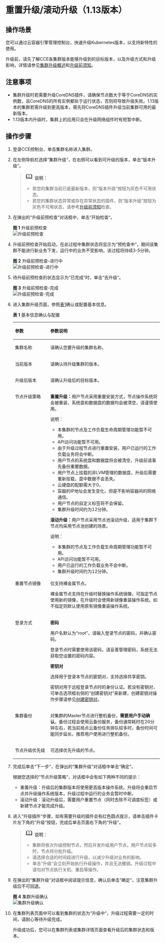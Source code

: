 # 重置升级/滚动升级（1.13版本）<a name="cce_10_0120"></a>

## 操作场景<a name="section10924122311617"></a>

您可以通过云容器引擎管理控制台，快速升级Kubernetes版本，以支持新特性的使用。

升级前，请先了解CCE各集群版本能够升级到的目标版本，以及升级方式和升级影响，详情请参见[集群升级概述](集群升级概述.md)和[升级前须知](升级前须知.md)。

## 注意事项<a name="section241218201016"></a>

-   集群升级时若需要升级CoreDNS插件，请确保节点数大于等于CoreDNS的实例数，且CoreDNS的所有实例都处于运行状态，否则将导致升级失败。1.13版本的集群若需升级到更高版本，需先将CoreDNS插件升级当前集群可用的最新版本。
-   1.13版本内升级时，集群上的应用只会在升级网络组件时有短暂中断。

## 操作步骤<a name="section9456205813519"></a>

1.  登录CCE控制台，单击集群名称进入集群。
2.  在左侧导航栏选择“集群升级“，在右侧可以看到可升级的版本，单击“版本升级“。

    >![](public_sys-resources/icon-note.gif) **说明：** 
    >-   若您的集群当前已是最新版本，则“版本升级“按钮为灰色不可用状态。
    >-   若您的集群状态异常或存在异常状态的插件，则“版本升级“按钮为灰色不可用状态，请参考[升级前须知](升级前须知.md)检查。

3.  在弹出的“升级前预检查“对话框中，单击“开始检查“。

    **图 1**  升级前预检查<a name="fig74511535153719"></a>  
    ![](figures/升级前预检查.png "升级前预检查")

4.  升级前预检查开始启动，在此过程中集群状态将显示为“预检查中“，期间该集群不能进行新业务下发，运行中的业务不受影响，该过程将持续3-5分钟。

    **图 2**  升级前预检查-进行中<a name="fig14749145115373"></a>  
    ![](figures/升级前预检查-进行中.png "升级前预检查-进行中")

5.  待升级前预检查的状态显示为“已完成“时，单击“去升级“。

    **图 3**  升级前预检查-完成<a name="fig11859512123816"></a>  
    ![](figures/升级前预检查-完成.png "升级前预检查-完成")

6.  进入集群升级页面，参照[表1](#table924319911495)确认或配置基本信息。

    **表 1**  基本信息确认与配置

    <a name="table924319911495"></a>
    <table><thead align="left"><tr id="row42442974913"><th class="cellrowborder" valign="top" width="24%" id="mcps1.2.3.1.1"><p id="p17244793496"><a name="p17244793496"></a><a name="p17244793496"></a>参数</p>
    </th>
    <th class="cellrowborder" valign="top" width="76%" id="mcps1.2.3.1.2"><p id="p42441596495"><a name="p42441596495"></a><a name="p42441596495"></a>参数说明</p>
    </th>
    </tr>
    </thead>
    <tbody><tr id="row1137014404511"><td class="cellrowborder" valign="top" width="24%" headers="mcps1.2.3.1.1 "><p id="p11370134095120"><a name="p11370134095120"></a><a name="p11370134095120"></a>集群名称</p>
    </td>
    <td class="cellrowborder" valign="top" width="76%" headers="mcps1.2.3.1.2 "><p id="p937064085113"><a name="p937064085113"></a><a name="p937064085113"></a>请确认您要升级的集群名称。</p>
    </td>
    </tr>
    <tr id="row83701240105118"><td class="cellrowborder" valign="top" width="24%" headers="mcps1.2.3.1.1 "><p id="p3370040165116"><a name="p3370040165116"></a><a name="p3370040165116"></a>当前版本</p>
    </td>
    <td class="cellrowborder" valign="top" width="76%" headers="mcps1.2.3.1.2 "><p id="p93701640145120"><a name="p93701640145120"></a><a name="p93701640145120"></a>请确认待升级集群的版本。</p>
    </td>
    </tr>
    <tr id="row4370840165119"><td class="cellrowborder" valign="top" width="24%" headers="mcps1.2.3.1.1 "><p id="p937054045117"><a name="p937054045117"></a><a name="p937054045117"></a>升级后版本</p>
    </td>
    <td class="cellrowborder" valign="top" width="76%" headers="mcps1.2.3.1.2 "><p id="p1268812588913"><a name="p1268812588913"></a><a name="p1268812588913"></a>请确认升级后的目标版本。</p>
    </td>
    </tr>
    <tr id="row524420346511"><td class="cellrowborder" valign="top" width="24%" headers="mcps1.2.3.1.1 "><p id="p112449344512"><a name="p112449344512"></a><a name="p112449344512"></a>节点升级策略</p>
    </td>
    <td class="cellrowborder" valign="top" width="76%" headers="mcps1.2.3.1.2 "><p id="p17476164421118"><a name="p17476164421118"></a><a name="p17476164421118"></a><strong id="b1243162591216"><a name="b1243162591216"></a><a name="b1243162591216"></a>重置升级：</strong>用户节点采用重置安装方式，节点操作系统将会被重装，系统盘和数据盘的数据均会被清空，请谨慎使用。</p>
    <div class="note" id="note121926482167"><a name="note121926482167"></a><a name="note121926482167"></a><span class="notetitle"> 说明： </span><div class="notebody"><a name="ul149475619164"></a><a name="ul149475619164"></a><ul id="ul149475619164"><li>本集群的节点及工作负载生命周期管理功能暂不可用。</li><li>API访问功能暂不可用。</li><li>由于升级过程节点进行重置安装，用户已运行的工作负载业务将会中断。</li><li>用户节点的系统盘和数据盘将会被清空，升级前请事先备份重要数据。</li><li>用户节点上挂载的非LVM管理的数据盘，升级后需要重新挂载，盘中数据不会丢失。</li><li>云硬盘的配额需大于0。</li><li>容器的IP地址会发生变化，但是不影响容器间的网络通信。</li><li>用户节点的自定义标签将不会保留。</li><li>集群升级时间约为12分钟。</li></ul>
    </div></div>
    <p id="p238563821112"><a name="p238563821112"></a><a name="p238563821112"></a><strong id="b19987172861214"><a name="b19987172861214"></a><a name="b19987172861214"></a>滚动升级：</strong>用户节点采用节点池滚动升级，适用于集群下节点均采用节点池创建的场景。</p>
    <div class="note" id="note21953471716"><a name="note21953471716"></a><a name="note21953471716"></a><span class="notetitle"> 说明： </span><div class="notebody"><a name="ul1819517471712"></a><a name="ul1819517471712"></a><ul id="ul1819517471712"><li>本集群的节点及工作负载生命周期管理功能暂不可用。</li><li>API访问功能暂不可用。</li><li>用户已运行的工作负载业务不会中断。</li><li>集群升级时间约为12分钟。</li></ul>
    </div></div>
    </td>
    </tr>
    <tr id="row11113813113511"><td class="cellrowborder" valign="top" width="24%" headers="mcps1.2.3.1.1 "><p id="p1911413131354"><a name="p1911413131354"></a><a name="p1911413131354"></a>重置节点镜像</p>
    </td>
    <td class="cellrowborder" valign="top" width="76%" headers="mcps1.2.3.1.2 "><p id="p4114111393511"><a name="p4114111393511"></a><a name="p4114111393511"></a>仅支持裸金属节点。</p>
    <p id="p525314044619"><a name="p525314044619"></a><a name="p525314044619"></a>裸金属节点支持在升级时替换操作系统镜像，可指定节点使用新的镜像，在升级时会使用新镜像重装操作系统。如不指定则默认使用原有镜像重装操作系统。</p>
    </td>
    </tr>
    <tr id="row1624493410514"><td class="cellrowborder" valign="top" width="24%" headers="mcps1.2.3.1.1 "><p id="p824503418518"><a name="p824503418518"></a><a name="p824503418518"></a>登录方式</p>
    </td>
    <td class="cellrowborder" valign="top" width="76%" headers="mcps1.2.3.1.2 "><p id="p14938184183619"><a name="p14938184183619"></a><a name="p14938184183619"></a><strong id="b1367594424619"><a name="b1367594424619"></a><a name="b1367594424619"></a>密码</strong></p>
    <p id="p1584594053611"><a name="p1584594053611"></a><a name="p1584594053611"></a>用户名默认为“root”，请输入登录节点的密码，并确认密码。</p>
    <p id="p767554418462"><a name="p767554418462"></a><a name="p767554418462"></a>登录节点时需要使用该密码，请妥善管理密码，系统无法获取您设置的密码内容。</p>
    <p id="p532595473610"><a name="p532595473610"></a><a name="p532595473610"></a><strong id="b68153983718"><a name="b68153983718"></a><a name="b68153983718"></a>密钥对</strong></p>
    <p id="p587565283619"><a name="p587565283619"></a><a name="p587565283619"></a>选择用于登录本节点的密钥对，支持选择共享密钥。</p>
    <p id="p667584474613"><a name="p667584474613"></a><a name="p667584474613"></a>密钥对用于远程登录节点时的身份认证。若没有密钥对，可单击选项框右侧的“创建密钥对”来新建，创建密钥对操作步骤请参见<a href="https://support.huaweicloud.com/usermanual-ecs/zh-cn_topic_0014250631.html" target="_blank" rel="noopener noreferrer">创建密钥对</a>。</p>
    </td>
    </tr>
    <tr id="row12041031519"><td class="cellrowborder" valign="top" width="24%" headers="mcps1.2.3.1.1 "><p id="p169491821105612"><a name="p169491821105612"></a><a name="p169491821105612"></a>集群备份</p>
    </td>
    <td class="cellrowborder" valign="top" width="76%" headers="mcps1.2.3.1.2 "><p id="p1434175892510"><a name="p1434175892510"></a><a name="p1434175892510"></a>对集群的Master节点进行整机备份，<strong id="b19276203017490"><a name="b19276203017490"></a><a name="b19276203017490"></a>需要用户手动确认</strong>，备份过程会使用云备份服务，备份通常耗时在20分钟左右，若当前局点云备份任务排队较多时，备份时间可能同步延长，推荐用户使用进行整机备份。</p>
    </td>
    </tr>
    <tr id="row224517348516"><td class="cellrowborder" valign="top" width="24%" headers="mcps1.2.3.1.1 "><p id="p162453345514"><a name="p162453345514"></a><a name="p162453345514"></a>节点升级优先级</p>
    </td>
    <td class="cellrowborder" valign="top" width="76%" headers="mcps1.2.3.1.2 "><p id="p192451534175116"><a name="p192451534175116"></a><a name="p192451534175116"></a>可选择优先升级的节点。</p>
    </td>
    </tr>
    </tbody>
    </table>

7.  完成后单击“下一步“，在弹出的“集群升级“对话框中单击“确定“。

    根据您选择的“节点升级策略“，对话框中会有如下两种不同的提示： 

    -   重置升级：升级后的集群版本将使用更高版本操作系统，升级将会重启节点并升级操作系统版本，升级过程中运行的业务会暂时中断。
    -   滚动升级：滚动升级后，需要用户重置节点（同时去除不可调度标签）或新建节点才能完成升级。

8.  进入“升级插件“步骤，如有需要升级的插件会有红色圆点提示，请单击插件卡片左下角的“升级“按钮，完成后单击页面右下角的“升级“。

    >![](public_sys-resources/icon-note.gif) **说明：** 
    >-   集群将依次升级控制节点，然后并发升级用户节点。用户节点较多时，节点将分批升级。
    >-   请选择合适的时间段进行升级，以减少升级对业务的影响。
    >-   单击“升级“会立刻开始执行升级操作，并且无法撤销。升级过程中请勿对节点执行关机、重启等操作。

9.  在弹出的“集群升级“对话框中阅读提示信息，确认后单击“确定“，注意集群升级后不可回退。

    **图 4**  集群升级确认<a name="fig14877829193812"></a>  
    ![](figures/集群升级确认.png "集群升级确认")

10. 在集群列表页面中可以看到集群的状态为“升级中“，升级过程需要一定的时间，请耐心等待升级完成。

    升级成功后，您可以在集群列表或集群详情页面查看升级后的集群状态和版本。


